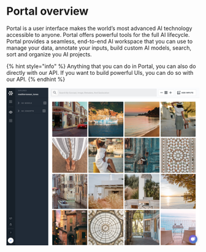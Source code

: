 # Portal overview

Portal is a user interface makes the world’s most advanced AI technology accessible to anyone. Portal offers powerful tools for the full AI lifecycle. Portal provides a seamless, end-to-end AI workspace that you can use to manage your data, annotate your inputs, build custom AI models, search, sort and organize you AI projects.

{% hint style="info" %}
Anything that you can do in Portal, you can also do directly with our API. If you want to build powerful UIs, you can do so with our API.
{% endhint %}

![](../.gitbook/assets/portal_med_tones%20%282%29%20%282%29%20%282%29%20%282%29%20%282%29%20%282%29%20%282%29%20%282%29%20%282%29.jpg)

